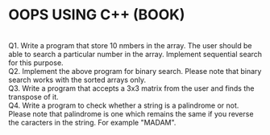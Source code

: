 # OOPS USING C++ (BOOK)
<br>
Q1. Write a program that store 10 nmbers in the array. The user should be able to search a particular number in the array. Implement sequential search for this purpose.
<br>
Q2. Implement the above program for binary search. Please note that binary search works with the sorted arrays only.
<br>
Q3. Write a program that accepts a 3x3 matrix from the user and finds the transpose of it.
<br>
Q4. Write a program to check whether a string is a palindrome or not. Please note that palindrome is one which remains the same if you reverse the caracters in the string. For example "MADAM".